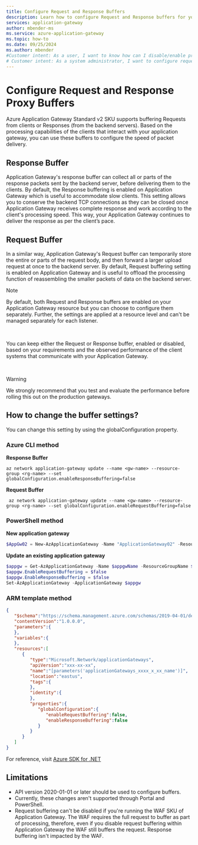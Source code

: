 ```yaml
---
title: Configure Request and Response Buffers
description: Learn how to configure Request and Response buffers for your Azure Application Gateway.
services: application-gateway
author: mbender-ms
ms.service: azure-application-gateway
ms.topic: how-to
ms.date: 09/25/2024
ms.author: mbender
#Customer intent: As a user, I want to know how can I disable/enable proxy buffers.
# Customer intent: As a system administrator, I want to configure request and response buffering settings on my application gateway, so that I can optimize performance based on client interaction and backend processing capabilities.
---
```


# Configure Request and Response Proxy Buffers

Azure Application Gateway Standard v2 SKU supports buffering Requests from clients or Responses (from the backend servers). Based on the processing capabilities of the clients that interact with your application gateway, you can use these buffers to configure the speed of packet delivery.
 
## Response Buffer 

Application Gateway's response buffer can collect all or parts of the response packets sent by the backend server, before delivering them to the clients. By default, the Response buffering is enabled on Application Gateway which is useful to accommodate slow clients. This setting allows you to conserve the backend TCP connections as they can be closed once Application Gateway receives complete response and work according to the client's processing speed. This way, your Application Gateway continues to deliver the response as per the client’s pace. 

 
## Request Buffer 

In a similar way, Application Gateway's Request buffer can temporarily store the entire or parts of the request body, and then forward a larger upload request at once to the backend server. By default, Request buffering setting is enabled on Application Gateway and is useful to offload the processing function of reassembling the smaller packets of data on the backend server.


>[!NOTE]
>By default, both Request and Response buffers are enabled on your Application Gateway resource but you can choose to configure them separately. Further, the settings are applied at a resource level and can't be managed separately for each listener.
 
</br>

You can keep either the Request or Response buffer, enabled or disabled, based on your requirements and the observed performance of the client systems that communicate with your Application Gateway. 

</br>

> [!WARNING]
> We strongly recommend that you test and evaluate the performance before rolling this out on the production gateways. 

## How to change the buffer settings? 

You can change this setting by using the globalConfiguration property.

### Azure CLI method

**Response Buffer**
```azurecli-interactive
az network application-gateway update --name <gw-name> --resource-group <rg-name> --set globalConfiguration.enableResponseBuffering=false
```
**Request Buffer**
```azurecli-interactive
 az network application-gateway update --name <gw-name> --resource-group <rg-name> --set globalConfiguration.enableRequestBuffering=false
```

### PowerShell method

**New application gateway**
```PowerShell
$AppGw02 = New-AzApplicationGateway -Name "ApplicationGateway02" -ResourceGroupName "ResourceGroup02" -Location $location -BackendAddressPools $pool -BackendHttpSettingsCollection $poolSetting01 -FrontendIpConfigurations $fipconfig -GatewayIpConfigurations $gipconfig -FrontendPorts $fp01 -HttpListeners $listener01 -RequestRoutingRules $rule01 -Sku $sku -EnableRequestBuffering:$false -EnableResponseBuffering:$false
```
**Update an existing application gateway**
```PowerShell
$appgw = Get-AzApplicationGateway -Name $appgwName -ResourceGroupName $rgname
$appgw.EnableRequestBuffering = $false
$appgw.EnableResponseBuffering = $false
Set-AzApplicationGateway -ApplicationGateway $appgw
```

### ARM template method

```json
{
   "$schema":"https://schema.management.azure.com/schemas/2019-04-01/deploymentTemplate.json#",
   "contentVersion":"1.0.0.0",
   "parameters":{      
   },
   "variables":{      
   },
   "resources":[
      {
         "type":"Microsoft.Network/applicationGateways",
         "apiVersion":"xxx-xx-xx",
         "name":"[parameters('applicationGateways_xxxx_x_xx_name')]",
         "location":"eastus",
         "tags":{            
         },
         "identity":{      
         },
         "properties":{
            "globalConfiguration":{
               "enableRequestBuffering":false,
               "enableResponseBuffering":false
            }
         }
      }
   ]
} 
```
For reference, visit [Azure SDK for .NET](/dotnet/api/microsoft.azure.management.network.models.applicationgatewayglobalconfiguration)

## Limitations
- API version 2020-01-01 or later should be used to configure buffers.
- Currently, these changes aren't supported through Portal and PowerShell.
- Request buffering can't be disabled if you're running the WAF SKU of Application Gateway. The WAF requires the full request to buffer as part of processing, therefore, even if you disable request buffering within Application Gateway the WAF still buffers the request. Response buffering isn't impacted by the WAF.
